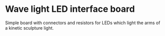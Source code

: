 # Wave light LED interface board
Simple board with connectors and resistors for LEDs which light the arms of a kinetic sculpture light.

